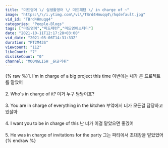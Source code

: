 ```yaml
---
title: "미드영어 \/ 실생활영어 \/ 미드패턴 \/ in charge of ~"
image: "https:\/\/i.ytimg.com\/vi\/TBrd4Hmuqq4\/hqdefault.jpg"
vid_id: "TBrd4Hmuqq4"
categories: "People-Blogs"
tags: ["미드영어","미드패턴","미드영어스터디"]
date: "2021-10-11T12:17:28+03:00"
vid_date: "2021-05-06T14:31:33Z"
duration: "PT2M43S"
viewcount: "112"
likeCount: "7"
dislikeCount: "0"
channel: "MOONGLISH _문글리쉬"
---
```

{% raw %}1. I'm in charge of a big project this time 이번에는 내가 큰 프로젝트를 맡았어<br /><br />2. Who's in charge of it? 이거 누구 담당이죠?<br /><br />3. You are in charge of everything in the kitchen 부엌에서 너가 모든걸 담당하고 있잖아<br /><br />4. I want you to be in charge of this 난 너가 이걸 맡았으면 좋겠어<br /><br />5. He was in charge of invitations for the party 그는 파티에서 초대장을 맡았었어{% endraw %}
